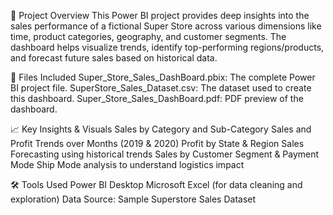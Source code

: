 📁 Project Overview
This Power BI project provides deep insights into the sales performance of a fictional Super Store across various dimensions like time, product categories, geography, and customer segments. The dashboard helps visualize trends, identify top-performing regions/products, and forecast future sales based on historical data.

📂 Files Included
Super_Store_Sales_DashBoard.pbix: The complete Power BI project file.
SuperStore_Sales_Dataset.csv: The dataset used to create this dashboard.
Super_Store_Sales_DashBoard.pdf: PDF preview of the dashboard.

📈 Key Insights & Visuals
Sales by Category and Sub-Category
Sales and Profit Trends over Months (2019 & 2020)
Profit by State & Region
Sales Forecasting using historical trends
Sales by Customer Segment & Payment Mode
Ship Mode analysis to understand logistics impact

🛠 Tools Used
Power BI Desktop
Microsoft Excel (for data cleaning and exploration)
Data Source: Sample Superstore Sales Dataset
